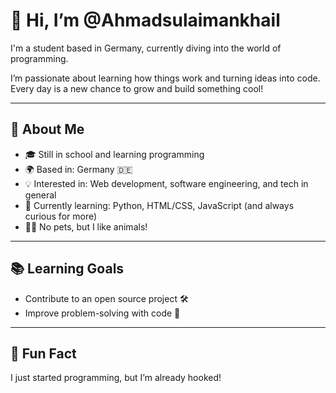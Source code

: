 # 👋 Hi, I’m @Ahmadsulaimankhail

I'm a student based in Germany, currently diving into the world of programming.

I’m passionate about learning how things work and turning ideas into code. Every day is a new chance to grow and build something cool!

---

## 🚀 About Me

- 🎓 Still in school and learning programming  
- 🌍 Based in: Germany 🇩🇪  
- 💡 Interested in: Web development, software engineering, and tech in general  
- 🧱 Currently learning: Python, HTML/CSS, JavaScript (and always curious for more)  
- 🙅‍♂️ No pets, but I like animals!

---

## 📚 Learning Goals

- Contribute to an open source project 🛠️  
- Improve problem-solving with code 🧠  

---

## 💬 Fun Fact

I just started programming, but I’m already hooked!
